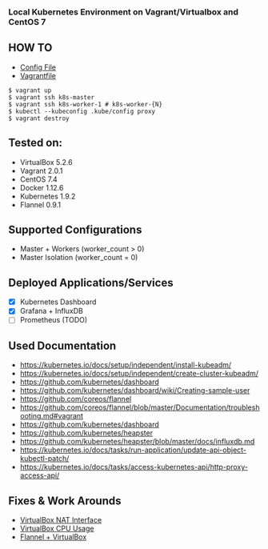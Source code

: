 ### Local Kubernetes Environment on Vagrant/Virtualbox and CentOS 7

## HOW TO
- [Config File](config.rb)
- [Vagrantfile](Vagrantfile)

```
$ vagrant up
$ vagrant ssh k8s-master
$ vagrant ssh k8s-worker-1 # k8s-worker-{N}
$ kubectl --kubeconfig .kube/config proxy
$ vagrant destroy
```

## Tested on:
- VirtualBox 5.2.6
- Vagrant 2.0.1
- CentOS 7.4
- Docker 1.12.6
- Kubernetes 1.9.2
- Flannel 0.9.1

## Supported Configurations
- Master + Workers (worker_count > 0)
- Master Isolation (worker_count = 0)

## Deployed Applications/Services
- [x] Kubernetes Dashboard
- [x] Grafana + InfluxDB
- [ ] Prometheus (TODO)

## Used Documentation
- https://kubernetes.io/docs/setup/independent/install-kubeadm/
- https://kubernetes.io/docs/setup/independent/create-cluster-kubeadm/
- https://github.com/kubernetes/dashboard
- https://github.com/kubernetes/dashboard/wiki/Creating-sample-user
- https://github.com/coreos/flannel
- https://github.com/coreos/flannel/blob/master/Documentation/troubleshooting.md#vagrant
- https://github.com/kubernetes/dashboard
- https://github.com/kubernetes/heapster
- https://github.com/kubernetes/heapster/blob/master/docs/influxdb.md
- https://kubernetes.io/docs/tasks/run-application/update-api-object-kubectl-patch/
- https://kubernetes.io/docs/tasks/access-kubernetes-api/http-proxy-access-api/

## Fixes & Work Arounds
- [VirtualBox NAT Interface](Vagrantfile#L21)
- [VirtualBox CPU Usage](Vagrantfile#L22)
- [Flannel + VirtualBox](configs/kube-flannel.yaml#L111)
